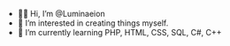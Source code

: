 - 👋🏻 Hi, I’m @Luminaeion
- 👀 I’m interested in creating things myself.
- 🌱 I’m currently learning PHP, HTML, CSS, SQL, C#, C++
<!--- 💞️ I’m looking to collaborate on ...
- 📫 How to reach me ...-->

<!---
Luminaeion/Luminaeion is a ✨ special ✨ repository because its `README.md` (this file) appears on your GitHub profile.
You can click the Preview link to take a look at your changes.
--->
